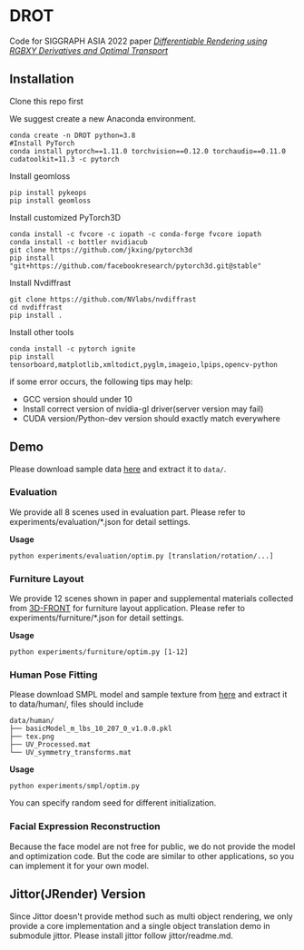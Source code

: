 # DROT
Code for SIGGRAPH ASIA 2022 paper [*Differentiable Rendering using RGBXY Derivatives and Optimal Transport*](https://doi.org/10.1145/3550454.3555479)

## Installation

Clone this repo first

We suggest create a new Anaconda environment.
```
conda create -n DROT python=3.8
#Install PyTorch
conda install pytorch==1.11.0 torchvision==0.12.0 torchaudio==0.11.0 cudatoolkit=11.3 -c pytorch
```
Install geomloss 
```
pip install pykeops
pip install geomloss
```
Install customized PyTorch3D
```
conda install -c fvcore -c iopath -c conda-forge fvcore iopath
conda install -c bottler nvidiacub
git clone https://github.com/jkxing/pytorch3d
pip install "git+https://github.com/facebookresearch/pytorch3d.git@stable"
```
Install Nvdiffrast
```
git clone https://github.com/NVlabs/nvdiffrast
cd nvdiffrast
pip install .
```
Install other tools
```
conda install -c pytorch ignite 
pip install tensorboard,matplotlib,xmltodict,pyglm,imageio,lpips,opencv-python
```
if some error occurs, the following tips may help:
- GCC version should under 10
- Install correct version of nvidia-gl driver(server version may fail)
- CUDA version/Python-dev version should exactly match everywhere

## Demo
Please download sample data [here](https://drive.google.com/file/d/1roNV8_sZxD11R0FwktTkyu_PL2Q7TrAA/view?usp=sharing) and extract it to `data/`.

### Evaluation 

We provide all 8 scenes used in evaluation part. Please refer to experiments/evaluation/*.json for detail settings.

**Usage**
```
python experiments/evaluation/optim.py [translation/rotation/...]
```

### Furniture Layout 

We provide 12 scenes shown in paper and supplemental materials collected from [3D-FRONT](https://tianchi.aliyun.com/specials/promotion/alibaba-3d-scene-dataset) for furniture layout application. Please refer to experiments/furniture/*.json for detail settings.

**Usage**
```
python experiments/furniture/optim.py [1-12]
```

### Human Pose Fitting
Please download SMPL model and sample texture from [here](https://smpl.is.tue.mpg.de/) and extract it to data/human/, files should include
```
data/human/
├── basicModel_m_lbs_10_207_0_v1.0.0.pkl
├── tex.png
├── UV_Processed.mat
└── UV_symmetry_transforms.mat
```
**Usage**
```
python experiments/smpl/optim.py
```
You can specify random seed for different initialization.

### Facial Expression Reconstruction

Because the face model are not free for public, we do not provide the model and optimization code. But the code are similar to other applications, so you can implement it for your own model.


## Jittor(JRender) Version
Since Jittor doesn't provide method such as multi object rendering, we only provide a core implementation and a single object translation demo in submodule jittor.  Please install jittor follow jittor/readme.md.